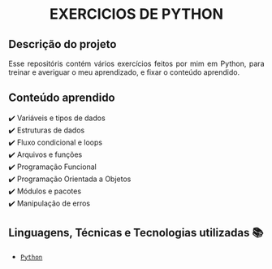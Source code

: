 <h1 align="center"> EXERCICIOS DE PYTHON </h1>

## Descrição do projeto

<p align="justify">
Esse repositóris contém vários exercícios feitos por mim em Python, para treinar e averiguar o meu aprendizado, e fixar o conteúdo aprendido.
</p>

## Conteúdo aprendido
:heavy_check_mark: Variáveis e tipos de dados<br>
:heavy_check_mark: Estruturas de dados<br>
:heavy_check_mark: Fluxo condicional e loops<br>
:heavy_check_mark: Arquivos e funções<br>
:heavy_check_mark: Programação Funcional<br>
:heavy_check_mark: Programação Orientada a Objetos<br>
:heavy_check_mark: Módulos e pacotes<br>
:heavy_check_mark: Manipulação de erros<br>


## Linguagens, Técnicas e Tecnologias utilizadas :books:
- [``Python``](https://www.python.org)
